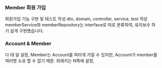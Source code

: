 ### Member 회원 가입 
회원가입 기능 구현 및 테스트 작성 
dto, domain, controller, service, test 작성 
memberService와 memberRepository는 interface로 따로 분류하여, 유지보수 하기 쉽게 구현했습니다. 

### Account & Member 
다 대 일 설정, 
Member는 Account를 여러개 가질 수 있지만, Account가 member를 여러명 소유 할 수 없기 때문.
외래키는 N쪽에 설정, 


